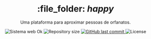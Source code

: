 
<div align="center">
  <h1>
   :file_folder: <i>happy</i>
  </h1>

  <p>
    Uma plataforma para aproximar pessoas de orfanatos.
  </p>
  
  <p align="center">
  <img src="https://img.shields.io/badge/status-em andamento-15B6D6?style=for-the-badge" alt="Sistema web Ok" />
  
  <img alt="Repository size" src="https://img.shields.io/github/repo-size/robsonsouzaa/happy?style=for-the-badge&color=15B6D6">

  <a href="https://github.com/danielccunha/ecoleta/commits/master">
    <img alt="GitHub last commit" src="https://img.shields.io/github/last-commit/robsonsouzaa/happy?style=for-the-badge&color=15B6D6">
  </a>

  <img alt="License" src="https://img.shields.io/badge/license-MIT-brightgreen?style=for-the-badge&color=15B6D6">  
</p>
</div>
